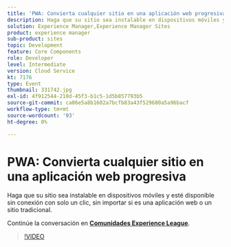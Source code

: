 ```yaml
---
title: 'PWA: Convierta cualquier sitio en una aplicación web progresiva'
description: Haga que su sitio sea instalable en dispositivos móviles y esté disponible sin conexión con solo un clic, sin importar si es una aplicación web o un sitio tradicional. Esta sesión se entregó como parte del evento de contenido de Adobe Developers Live.
solution: Experience Manager,Experience Manager Sites
product: experience manager
sub-product: sites
topic: Development
feature: Core Components
role: Developer
level: Intermediate
version: Cloud Service
kt: 7176
type: Event
thumbnail: 331742.jpg
exl-id: 4f912544-210d-45f3-b1c5-1d5b857793b5
source-git-commit: ca06e5a8b1602a7bcfb83a43f529680a5a96bacf
workflow-type: tm+mt
source-wordcount: '93'
ht-degree: 0%

---
```


# PWA: Convierta cualquier sitio en una aplicación web progresiva

Haga que su sitio sea instalable en dispositivos móviles y esté disponible sin conexión con solo un clic, sin importar si es una aplicación web o un sitio tradicional.

Continúe la conversación en **[Comunidades Experience League](http://adobe.ly/36Yd3v6)**.

>[!VIDEO](https://video.tv.adobe.com/v/331742/?quality=12&learn=on&hidetitle=true)
